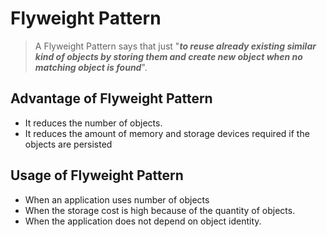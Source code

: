 # Flyweight Pattern

>A Flyweight Pattern says that just "***to reuse already existing similar kind of objects by storing them and create new object when no matching object is found***".  

## Advantage of Flyweight Pattern
* It reduces the number of objects.
* It reduces the amount of memory and storage devices required if the objects are persisted

## Usage of Flyweight Pattern
* When an application uses number of objects
* When the storage cost is high because of the quantity of objects.
* When the application does not depend on object identity.
